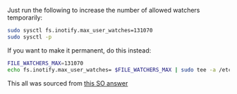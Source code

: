 Just run the following to increase the number of allowed watchers temporarily:
```bash
sudo sysctl fs.inotify.max_user_watches=131070
sudo sysctl -p
```

If you want to make it permanent, do this instead:
```bash
FILE_WATCHERS_MAX=131070
echo fs.inotify.max_user_watches= $FILE_WATCHERS_MAX | sudo tee -a /etc/sysctl.conf && sudo sysctl -p
```

This all was sourced from [this SO answer](https://stackoverflow.com/a/55543310)